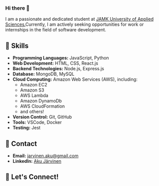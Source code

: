 ### Hi there 👋

I am a passionate and dedicated student at [JAMK University of Applied Sciences.](https://www.jamk.fi/en)Currently, I am actively seeking opportunities for work or internships in the field of software development.

## 🔧 Skills

- **Programming Languages:** JavaScript, Python
- **Web Development:** HTML, CSS, React.js
- **Backend Technologies:** Node.js, Express.js
- **Database:** MongoDB, MySQL
- **Cloud Computing:** Amazon Web Services (AWS), including:
  - Amazon EC2
  - Amazon S3
  - AWS Lambda
  - Amazon DynamoDb
  - AWS CloudFormation
  - and others!
- **Version Control:** Git, GitHub
- **Tools:** VSCode, Docker
- **Testing:** Jest

## 📧 Contact

- **Email:** jarvinen.aku@gmail.com
- **LinkedIn:** [Aku Järvinen](https://www.linkedin.com/in/aku-j%C3%A4rvinen-23538a1b7/)

## 🤝 Let's Connect!
